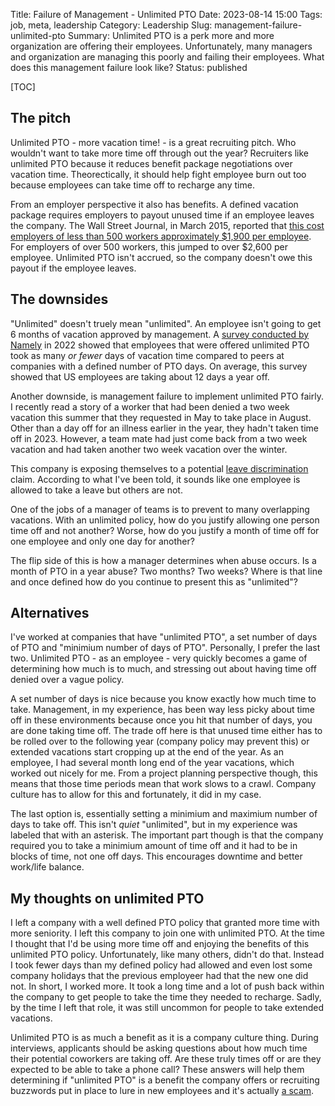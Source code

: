 Title: Failure of Management - Unlimited PTO
Date: 2023-08-14 15:00
Tags: job, meta, leadership
Category: Leadership
Slug: management-failure-unlimited-pto
Summary: Unlimited PTO is a perk more and more organization are offering their employees. Unfortunately, many managers and organization are managing this poorly and failing their employees. What does this management failure look like?
Status: published

[TOC]

## The pitch

Unlimited PTO - more vacation time! - is a great recruiting pitch. Who wouldn't want to take more time off through out the year? Recruiters like
unlimited PTO because it reduces benefit package negotiations over vacation time. Theorectically, it should help fight employee burn out too because 
employees can take time off to recharge any time. 

From an employer perspective it also has benefits. A defined vacation package requires employers to payout unused time if an employee leaves the 
company. The Wall Street Journal, in March 2015, reported that [this cost employers of less than 500 workers approximately $1,900 per employee][1]. 
For employers of over 500 workers, this jumped to over $2,600 per employee. Unlimited PTO isn't accrued, so the company doesn't owe this payout if 
the employee leaves.

## The downsides 

"Unlimited" doesn't truely mean "unlimited". An employee isn't going to get 6 months of vacation approved by management. A 
[survey conducted by Namely][2] in 2022 showed that employees that were offered unlimited PTO took as many _or fewer_ days of vacation time
compared to peers at companies with a defined number of PTO days. On average, this survey showed that US employees are taking about 12 days a year off. 

Another downside, is management failure to implement unlimited PTO fairly. I recently read a story of a worker that had been denied a two week vacation 
this summer that they requested in May to take place in August. Other than a day off for an illness earlier in the year, they hadn't taken time off in 2023. However, a team mate had just come back from a two week vacation and had taken another two week vacation over the winter.

This company is exposing themselves to a potential [leave discrimination][3] claim. According to what I've been told, it sounds like one employee 
is allowed to take a leave but others are not. 

One of the jobs of a manager of teams is to prevent to many overlapping vacations. With an unlimited policy, how do you justify allowing one person
time off and not another? Worse, how do you justify a month of time off for one employee and only one day for another?

The flip side of this is how a manager determines when abuse occurs. Is a month of PTO in a year abuse? Two months? Two weeks? Where is that line and
once defined how do you continue to present this as "unlimited"?

## Alternatives

I've worked at companies that have "unlimited PTO", a set number of days of PTO and "minimium number of days of PTO". Personally, I prefer the last two.
Unlimited PTO - as an employee - very quickly becomes a game of determining how much is to much, and stressing out about having time off denied over a 
vague policy. 

A set number of days is nice because you know exactly how much time to take. Management, in my experience, has been way less picky about time off in 
these environments because once you hit that number of days, you are done taking time off. The trade off here is that unused time either has to be 
rolled over to the following year (company policy may prevent this) or extended vacations start cropping up at the end of the year. As an employee, I had
several month long end of the year vacations, which worked out nicely for me. From a project planning perspective though, this means that those time 
periods mean that work slows to a crawl. Company culture has to allow for this and fortunately, it did in my case.

The last option is, essentially setting a minimium and maximium number of days to take off. This isn't _quiet_ "unlimited", but in my experience was 
labeled that with an asterisk. The important part though is that the company required you to take a minimium amount of time off and it had to be in
blocks of time, not one off days. This encourages downtime and better work/life balance.

## My thoughts on unlimited PTO

I left a company with a well defined PTO policy that granted more time with more seniority. I left this company to join one with unlimited PTO. At the
time I thought that I'd be using more time off and enjoying the benefits of this unlimited PTO policy. Unfortunately, like many others, didn't do that.
Instead I took fewer days than my defined policy had allowed and even lost some company holidays that the previous employeer had that the new one did 
not. In short, I worked more. It took a long time and a lot of push back within the company to get people to take the time they needed to recharge. 
Sadly, by the time I left that role, it was still uncommon for people to take extended vacations. 

Unlimited PTO is as much a benefit as it is a company culture thing. During interviews, applicants should be asking questions about how much time their
potential coworkers are taking off. Are these truly times off or are they expected to be able to take a phone call? These answers will help them 
determining if "unlimited PTO" is a benefit the company offers or recruiting buzzwords put in place to lure in new employees and it's 
actually [a scam][4].


 [1]: https://www.wsj.com/articles/BL-ATWORKB-2313
 [2]: https://blog.namely.com/does-your-pto-plan-type-even-really-matter/
 [3]: https://www.schaeferhalleen.com/leave-discrimination-workplace/
 [4]: https://www.facet.net/posts/why-we-ditched-our-unlimited-vacation-plan